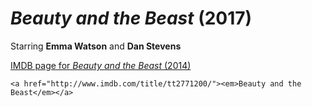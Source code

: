 # _Beauty and the Beast_ (2017)
Starring **Emma Watson** and **Dan Stevens**

[IMDB page for _Beauty and the Beast_ (2014)](http://www.imdb.com/title/tt2771200/)

``` <a href="http://www.imdb.com/title/tt2771200/"><em>Beauty and the Beast</em></a> ```